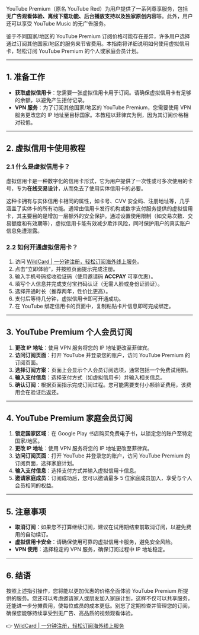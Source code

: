 YouTube Premium（原名 YouTube Red）为用户提供了一系列尊享服务，包括**无广告观看体验、离线下载功能、后台播放支持以及独家原创内容**等。此外，用户还可以享受 YouTube Music 的无广告服务。

鉴于不同国家/地区的 YouTube Premium 订阅价格可能存在差异，许多用户选择通过订阅其他国家/地区的服务来节省费用。本指南将详细说明如何使用虚拟信用卡，轻松订阅 YouTube Premium 的个人或家庭会员计划。

---

## 1. 准备工作

- **获取虚拟信用卡**：您需要一张虚拟信用卡用于订阅。请确保虚拟信用卡有足够的余额，以避免产生拒付记录。
- **VPN 服务**：为了订阅其他国家/地区的 YouTube Premium，您需要使用 VPN 服务更改您的 IP 地址至目标国家。本教程以菲律宾为例，因为其订阅价格相对较低。

---

## 2. 虚拟信用卡使用教程

### 2.1 什么是虚拟信用卡？

虚拟信用卡是一种数字化的信用卡形式，它为用户提供了一次性或可多次使用的卡号，专为**在线交易设计**，从而免去了使用实体信用卡的必要。

这种卡拥有与实体信用卡相同的属性，如卡号、CVV 安全码、注册地址等，几乎涵盖了实体卡的所有功能。通常由信用卡发行机构或数字支付服务提供的虚拟信用卡，其主要目的是增加一层额外的安全保护。通过设置使用限制（如交易次数、交易额度和有效期等），虚拟信用卡能有效减少欺诈风险，同时保护用户的真实账户信息免遭泄露。

### 2.2 如何开通虚拟信用卡？

1. 访问 [WildCard | 一分钟注册，轻松订阅海外线上服务](https://bit.ly/bewildcard)。
2. 点击“立即体验”，并按照页面提示完成注册。
3. 输入手机号码接收验证码（使用邀请码 **ACCPAY** 可享优惠）。
4. 填写个人信息并完成支付宝扫码认证（无需人脸或身份证验证）。
5. 选择开通时长（推荐两年，性价比更高）。
6. 支付后等待几分钟，虚拟信用卡即可开通成功。
7. 在 YouTube 绑定信用卡的页面中，复制粘贴卡片信息即可完成绑定。

---

## 3. YouTube Premium 个人会员订阅

1. **更改 IP 地址**：使用 VPN 服务将您的 IP 地址更改至菲律宾。
2. **访问订阅页面**：打开 YouTube 并登录您的账户，访问 YouTube Premium 的订阅页面。
3. **选择订阅方案**：页面上会显示个人会员订阅选项，通常包括一个免费试用期。
4. **输入支付信息**：选择支付方式（如虚拟信用卡）并输入相关信息。
5. **确认订阅**：根据页面指示完成订阅过程。您可能需要支付小额验证费用，该费用会在验证后返还。

---

## 4. YouTube Premium 家庭会员订阅

1. **锁定国家区域**：在 Google Play 书店购买免费电子书，以锁定您的账户至特定国家/地区。
2. **更改 IP 地址**：使用 VPN 服务将您的 IP 地址更改至菲律宾。
3. **访问订阅页面**：打开 YouTube 并登录您的账户，访问 YouTube Premium 的订阅页面，选择家庭计划。
4. **输入支付信息**：选择支付方式并输入虚拟信用卡信息。
5. **邀请家庭成员**：订阅成功后，您可以邀请最多 5 位家庭成员加入，享受与个人会员相同的权益。

---

## 5. 注意事项

- **取消订阅**：如果您不打算继续订阅，建议在试用期结束前取消订阅，以避免费用的自动续订。
- **虚拟信用卡安全**：请确保使用可靠的虚拟信用卡服务，避免安全风险。
- **VPN 使用**：选择稳定的 VPN 服务，确保订阅过程中 IP 地址稳定。

---

## 6. 结语

按照上述指引操作，您将能以更加优惠的价格全面体验 YouTube Premium 所提供的服务。您还可以考虑邀请家人或朋友加入家庭计划，这样不仅可以共享服务，还能进一步分摊费用，使每位成员的成本更低。别忘了定期检查并管理您的订阅，确保您能够持续享受到无广告、高品质的视频观看体验。

👉 [WildCard | 一分钟注册，轻松订阅海外线上服务](https://bit.ly/bewildcard)